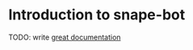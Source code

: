 # Introduction to snape-bot

TODO: write [great documentation](http://jacobian.org/writing/what-to-write/)
